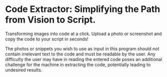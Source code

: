 # Code Extractor: Simplifying the Path from Vision to Script.

Transforming images into code at a click. Upload a photo or screenshot and copy the code to your script in seconds!

The photos or snippets you wish to use as input in this program should not contain irrelevant text to the code and must be readable by the user. Any difficulty the user may have in reading the entered code poses an additional challenge for the machine in extracting the code, potentially leading to undesired results.
